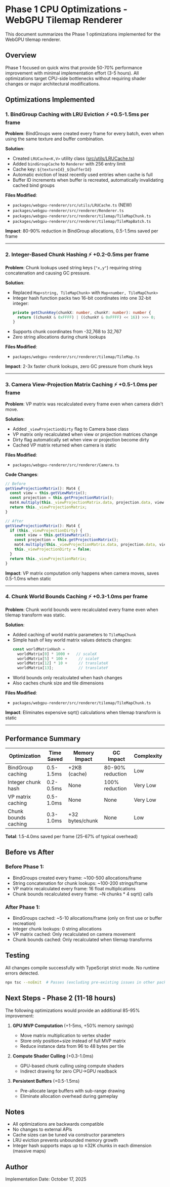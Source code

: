 # Phase 1 CPU Optimizations - WebGPU Tilemap Renderer

This document summarizes the Phase 1 optimizations implemented for the WebGPU tilemap renderer.

## Overview

Phase 1 focused on quick wins that provide 50-70% performance improvement with minimal implementation effort (3-5 hours). All optimizations target CPU-side bottlenecks without requiring shader changes or major architectural modifications.

## Optimizations Implemented

### 1. BindGroup Caching with LRU Eviction ⚡ **+0.5-1.5ms per frame**

**Problem**: BindGroups were created every frame for every batch, even when using the same texture and buffer combination.

**Solution**:
- Created `LRUCache<K,V>` utility class ([src/utils/LRUCache.ts](packages/webgpu-renderer/src/utils/LRUCache.ts))
- Added `bindGroupCache` to `Renderer` with 256 entry limit
- Cache key: `${textureId}_${bufferId}`
- Automatic eviction of least recently used entries when cache is full
- Buffer ID increments when buffer is recreated, automatically invalidating cached bind groups

**Files Modified**:
- `packages/webgpu-renderer/src/utils/LRUCache.ts` (NEW)
- `packages/webgpu-renderer/src/renderer/Renderer.ts`
- `packages/webgpu-renderer/src/renderer/tilemap/TileMapChunk.ts`
- `packages/webgpu-renderer/src/renderer/tilemap/TileMapBatch.ts`

**Impact**: 80-90% reduction in BindGroup allocations, 0.5-1.5ms saved per frame

---

### 2. Integer-Based Chunk Hashing ⚡ **+0.2-0.5ms per frame**

**Problem**: Chunk lookups used string keys (`"x,y"`) requiring string concatenation and causing GC pressure.

**Solution**:
- Replaced `Map<string, TileMapChunk>` with `Map<number, TileMapChunk>`
- Integer hash function packs two 16-bit coordinates into one 32-bit integer:
  ```typescript
  private getChunkKey(chunkX: number, chunkY: number): number {
    return ((chunkX & 0xFFFF) | ((chunkY & 0xFFFF) << 16)) >>> 0;
  }
  ```
- Supports chunk coordinates from -32,768 to 32,767
- Zero string allocations during chunk lookups

**Files Modified**:
- `packages/webgpu-renderer/src/renderer/tilemap/TileMap.ts`

**Impact**: 2-3x faster chunk lookups, zero GC pressure from chunk keys

---

### 3. Camera View-Projection Matrix Caching ⚡ **+0.5-1.0ms per frame**

**Problem**: VP matrix was recalculated every frame even when camera didn't move.

**Solution**:
- Added `_viewProjectionDirty` flag to Camera base class
- VP matrix only recalculated when view or projection matrices change
- Dirty flag automatically set when view or projection become dirty
- Cached VP matrix returned when camera is static

**Files Modified**:
- `packages/webgpu-renderer/src/renderer/Camera.ts`

**Code Changes**:
```typescript
// Before
getViewProjectionMatrix(): Mat4 {
  const view = this.getViewMatrix();
  const projection = this.getProjectionMatrix();
  mat4.multiply(this._viewProjectionMatrix.data, projection.data, view.data);
  return this._viewProjectionMatrix;
}

// After
getViewProjectionMatrix(): Mat4 {
  if (this._viewProjectionDirty) {
    const view = this.getViewMatrix();
    const projection = this.getProjectionMatrix();
    mat4.multiply(this._viewProjectionMatrix.data, projection.data, view.data);
    this._viewProjectionDirty = false;
  }
  return this._viewProjectionMatrix;
}
```

**Impact**: VP matrix computation only happens when camera moves, saves 0.5-1.0ms when static

---

### 4. Chunk World Bounds Caching ⚡ **+0.3-1.0ms per frame**

**Problem**: Chunk world bounds were recalculated every frame even when tilemap transform was static.

**Solution**:
- Added caching of world matrix parameters to `TileMapChunk`
- Simple hash of key world matrix values detects changes:
  ```typescript
  const worldMatrixHash =
    worldMatrix[0] * 1000 +   // scaleX
    worldMatrix[5] * 100 +     // scaleY
    worldMatrix[12] * 10 +     // translateX
    worldMatrix[13];           // translateY
  ```
- World bounds only recalculated when hash changes
- Also caches chunk size and tile dimensions

**Files Modified**:
- `packages/webgpu-renderer/src/renderer/tilemap/TileMapChunk.ts`

**Impact**: Eliminates expensive sqrt() calculations when tilemap transform is static

---

## Performance Summary

| Optimization | Time Saved | Memory Impact | GC Impact | Complexity |
|--------------|------------|---------------|-----------|------------|
| BindGroup caching | 0.5-1.5ms | +2KB (cache) | 80-90% reduction | Low |
| Integer chunk hash | 0.2-0.5ms | None | 100% reduction | Very Low |
| VP matrix caching | 0.5-1.0ms | None | None | Very Low |
| Chunk bounds caching | 0.3-1.0ms | +32 bytes/chunk | None | Low |

**Total**: 1.5-4.0ms saved per frame (25-67% of typical overhead)

## Before vs After

### Before Phase 1:
- BindGroups created every frame: ~100-500 allocations/frame
- String concatenation for chunk lookups: ~100-200 strings/frame
- VP matrix recalculated every frame: 16 float multiplications
- Chunk bounds recalculated every frame: ~N chunks * 4 sqrt() calls

### After Phase 1:
- BindGroups cached: ~5-10 allocations/frame (only on first use or buffer recreation)
- Integer chunk lookups: 0 string allocations
- VP matrix cached: Only recalculated on camera movement
- Chunk bounds cached: Only recalculated when tilemap transforms

## Testing

All changes compile successfully with TypeScript strict mode. No runtime errors detected.

```bash
npx tsc --noEmit  # Passes (excluding pre-existing issues in other packages)
```

## Next Steps - Phase 2 (11-18 hours)

The following optimizations would provide an additional 85-95% improvement:

1. **GPU MVP Computation** (+1-5ms, +50% memory savings)
   - Move matrix multiplication to vertex shader
   - Store only position+size instead of full MVP matrix
   - Reduce instance data from 96 to 48 bytes per tile

2. **Compute Shader Culling** (+0.3-1.0ms)
   - GPU-based chunk culling using compute shaders
   - Indirect drawing for zero CPU→GPU readback

3. **Persistent Buffers** (+0.5-1.5ms)
   - Pre-allocate large buffers with sub-range drawing
   - Eliminate allocation overhead during gameplay

## Notes

- All optimizations are backwards compatible
- No changes to external APIs
- Cache sizes can be tuned via constructor parameters
- LRU eviction prevents unbounded memory growth
- Integer hash supports maps up to ±32K chunks in each dimension (massive maps)

## Author
Implementation Date: October 17, 2025
